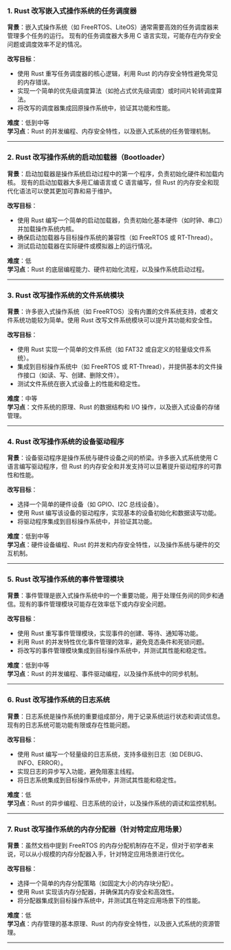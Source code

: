 

### **1. Rust 改写嵌入式操作系统的任务调度器**
**背景**：嵌入式操作系统（如 FreeRTOS、LiteOS）通常需要高效的任务调度器来管理多个任务的运行。
现有的任务调度器大多用 C 语言实现，可能存在内存安全问题或调度效率不足的情况。

**改写目标**：
- 使用 Rust 重写任务调度器的核心逻辑，利用 Rust 的内存安全特性避免常见的内存错误。
- 实现一个简单的优先级调度算法（如抢占式优先级调度）或时间片轮转调度算法。
- 将改写的调度器集成回原操作系统中，验证其功能和性能。

**难度**：低到中等  
**学习点**：Rust 的并发编程、内存安全特性，以及嵌入式系统的任务管理机制。

---

### **2. Rust 改写操作系统的启动加载器（Bootloader）**
**背景**：启动加载器是操作系统启动过程中的第一个程序，负责初始化硬件和加载内核。
现有的启动加载器大多用汇编语言或 C 语言编写，但 Rust 的内存安全和现代化语法可以使其更加可靠和易于维护。

**改写目标**：
- 使用 Rust 编写一个简单的启动加载器，负责初始化基本硬件（如时钟、串口）并加载操作系统内核。
- 确保启动加载器与目标操作系统的兼容性（如 FreeRTOS 或 RT-Thread）。
- 测试启动加载器在实际硬件或模拟器上的运行情况。

**难度**：低  
**学习点**：Rust 的底层编程能力、硬件初始化流程，以及操作系统启动过程。

---

### **3. Rust 改写操作系统的文件系统模块**
**背景**：许多嵌入式操作系统（如 FreeRTOS）没有内置的文件系统支持，或者文件系统功能较为简单。使用 Rust 改写文件系统模块可以提升其功能和安全性。

**改写目标**：
- 使用 Rust 实现一个简单的文件系统（如 FAT32 或自定义的轻量级文件系统）。
- 集成到目标操作系统中（如 FreeRTOS 或 RT-Thread），并提供基本的文件操作接口（如读、写、创建、删除文件）。
- 测试文件系统在嵌入式设备上的性能和稳定性。

**难度**：中等  
**学习点**：文件系统的原理、Rust 的数据结构和 I/O 操作，以及嵌入式设备的存储管理。

---

### **4. Rust 改写操作系统的设备驱动程序**
**背景**：设备驱动程序是操作系统与硬件设备之间的桥梁。许多嵌入式系统使用 C 语言编写驱动程序，但 Rust 的内存安全和并发支持可以显著提升驱动程序的可靠性和性能。

**改写目标**：
- 选择一个简单的硬件设备（如 GPIO、I2C 总线设备）。
- 使用 Rust 编写该设备的驱动程序，实现基本的设备初始化和数据读写功能。
- 将驱动程序集成到目标操作系统中，并验证其功能。

**难度**：低到中等  
**学习点**：硬件设备编程、Rust 的并发和内存安全特性，以及操作系统与硬件的交互机制。

---

### **5. Rust 改写操作系统的事件管理模块**
**背景**：事件管理是嵌入式操作系统中的一个重要功能，用于处理任务间的同步和通信。现有的事件管理模块可能存在效率低下或内存安全问题。

**改写目标**：
- 使用 Rust 重写事件管理模块，实现事件的创建、等待、通知等功能。
- 利用 Rust 的并发特性优化事件管理的效率，避免竞态条件和死锁问题。
- 将改写的事件管理模块集成到目标操作系统中，并测试其性能和稳定性。

**难度**：低到中等  
**学习点**：Rust 的并发编程、事件驱动编程，以及操作系统中的同步机制。

---

### **6. Rust 改写操作系统的日志系统**
**背景**：日志系统是操作系统的重要组成部分，用于记录系统运行状态和调试信息。现有的日志系统可能功能有限或存在性能问题。

**改写目标**：
- 使用 Rust 编写一个轻量级的日志系统，支持多级别日志（如 DEBUG、INFO、ERROR）。
- 实现日志的异步写入功能，避免阻塞主线程。
- 将日志系统集成到目标操作系统中，并测试其性能和稳定性。

**难度**：低  
**学习点**：Rust 的异步编程、日志系统的设计，以及操作系统的调试和监控机制。

---

### **7. Rust 改写操作系统的内存分配器（针对特定应用场景）**
**背景**：虽然文档中提到 FreeRTOS 的内存分配机制存在不足，但对于初学者来说，可以从小规模的内存分配器入手，针对特定应用场景进行优化。

**改写目标**：
- 选择一个简单的内存分配策略（如固定大小的内存块分配）。
- 使用 Rust 实现该内存分配器，并确保其内存安全和高效性。
- 将分配器集成到目标操作系统中，并测试其在特定应用场景下的性能。

**难度**：低  
**学习点**：内存管理的基本原理、Rust 的内存安全特性，以及嵌入式系统的资源管理。

---

